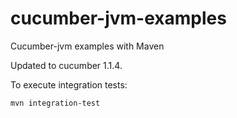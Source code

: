 cucumber-jvm-examples
=====================

Cucumber-jvm examples with Maven

Updated to cucumber 1.1.4.

To execute integration tests:

```
mvn integration-test
```